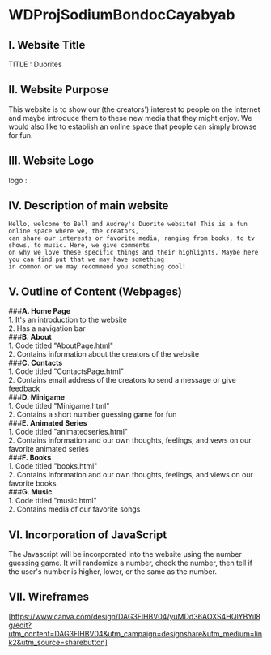# **WDProjSodiumBondocCayabyab**

## **I. Website Title** <br>
TITLE : Duorites

## **II. Website Purpose** <br>
This website is to show our (the creators') interest to people on the internet and maybe introduce them to these new media that they might enjoy.
We would also like to establish an online space that people can simply browse for fun.

## **III. Website Logo** <br>
  logo : 

## **IV. Description of main website** <br>

    Hello, welcome to Bell and Audrey's Duorite website! This is a fun online space where we, the creators,
    can share our interests or favorite media, ranging from books, to tv shows, to music. Here, we give comments
    on why we love these specific things and their highlights. Maybe here you can find put that we may have something
    in common or we may recommend you something cool!

## **V. Outline of Content (Webpages)** <br>
###**A. Home Page** <br>
     1. It's an introduction to the website <br>
     2. Has a navigation bar <br>
###**B. About** <br>
     1. Code titled "AboutPage.html" <br>
     2. Contains information about the creators of the website <br>
###**C. Contacts** <br>
     1. Code titled "ContactsPage.html" <br>
     2. Contains email address of the creators to send a message or give feedback <br>
###**D. Minigame** <br>
     1. Code titled "Minigame.html" <br>
     2. Contains a short number guessing game for fun <br>
 ###**E. Animated Series** <br>
       1. Code titled "animatedseries.html" <br>
       2. Contains information and our own thoughts, feelings, and vews on our favorite animated series <br>
 ###**F. Books** <br>
       1. Code titled "books.html" <br>
       2. Contains information and our own thoughts, feelings, and views on our favorite books <br>
 ###**G. Music** <br>
       1. Code titled "music.html" <br>
       2. Contains media of our favorite songs <br>

## **VI. Incorporation of JavaScript** <br>
      

 The Javascript will be incorporated into the website using the number guessing game. It will randomize a number, check the number, then tell if the user's number is higher, lower, or the same as the number. <br>
     
## **VII. Wireframes** <br>
[https://www.canva.com/design/DAG3FlHBV04/yuMDd36AOXS4HQlYBYiI8g/edit?utm_content=DAG3FlHBV04&utm_campaign=designshare&utm_medium=link2&utm_source=sharebutton]

